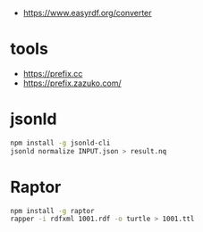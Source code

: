 * https://www.easyrdf.org/converter

# tools
* https://prefix.cc
* https://prefix.zazuko.com/

# jsonld
```bash
npm install -g jsonld-cli
jsonld normalize INPUT.json > result.nq
```

# Raptor
```bash
npm install -g raptor
rapper -i rdfxml 1001.rdf -o turtle > 1001.ttl
```
